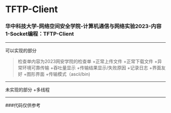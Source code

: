 # TFTP-Client
### 华中科技大学-**网络空间安全学院**-计算机通信与网络实验**2023**-内容1-Socket编程：TFTP-Client
***
可以实现的部分
> 检查单内容为2023网安学院的检查单
+正常上传文件
+正常下载文件
+异常环境可靠传输
+吞吐量显示
+传输结果显示/失败原因
+记录日志
+界面友好
+图形界面
+传输模式（ascii/bin)
***
未实现的部分
+多线程
***
###代码仅供参考
